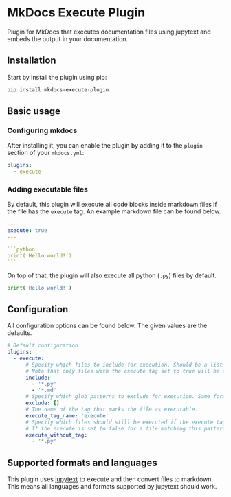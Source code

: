 # MkDocs Execute Plugin

Plugin for MkDocs that executes documentation files using jupytext and embeds the output in your documentation.

## Installation

Start by install the plugin using pip:

```bash
pip install mkdocs-execute-plugin
```

## Basic usage

### Configuring mkdocs

After installing it, you can enable the plugin by adding it to the `plugin` section of your `mkdocs.yml`:

```yml
plugins:
  - execute
```

### Adding executable files

By default, this plugin will execute all code blocks inside markdown files if the file has the `execute` tag. An example markdown file can be found below.

````yml
---
execute: true
---

```python
print('Hello world!')
```
````

On top of that, the plugin will also execute all python (`.py`) files by default.

```python
print('Hello world!')
```

## Configuration

All configuration options can be found below. The given values are the defaults.

```yml
# Default configuration
plugins:
  - execute:
      # Specify which files to include for execution. Should be a list of .gitignore style glob patterns.
      # Note that only files with the execute tag set to true will be executed. To override, see `execute_without_tag`.
      include: 
        - '*.py'
        - '*.md'
      # Specify which glob patterns to exclude for execution. Same format as `include`.
      exclude: []
      # The name of the tag that marks the file as executable.
      execute_tag_name: 'execute'
      # Specify which files should still be executed if the execute tag is missing. Same format as `include`.
      # If the execute is set to false for a file matching this pattern, it will NOT be executed.
      execute_without_tag:
        - '*.py'
```

## Supported formats and languages

This plugin uses [jupytext](https://github.com/mwouts/jupytext) to execute and then convert files to markdown. This means all languages and formats supported by jupytext should work.
